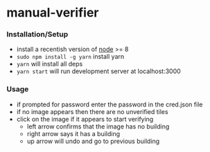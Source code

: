 # manual-verifier

### Installation/Setup
 - install a recentish version of [node](https://nodejs.org/en/download/) >= 8
 - `sudo npm install -g yarn` install yarn
 - `yarn` will install all deps
 - `yarn start` will run development server at localhost:3000
 
### Usage
 - if prompted for password enter the password in the cred.json file
 - if no image appears then there are no unverified tiles
 - click on the image if it appears to start verifying
   - left arrow confirms that the image has no building
   - right arrow says it has a building
   - up arrow will undo and go to previous building
